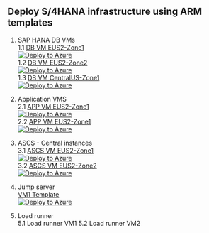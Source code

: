 ## Deploy S/4HANA infrastructure using ARM templates <br/>

1. SAP HANA DB VMs </br>
1.1 [DB VM EUS2-Zone1](https://github.com/ge-duta/azure-acp-public/blob/master/ACP-499/ACP-501VMs/1.DB-SAP-HANA-ARM/DBtemplate.json)  
[![Deploy to Azure ](https://aka.ms/deploytoazurebutton)](https://portal.azure.com/#create/Microsoft.Template/uri/https%3A%2F%2Fraw.githubusercontent.com%2Fge-duta%2Fazure-acp-public%2Fmaster%2FACP-499%2FACP-501VMs%2F1.DB-SAP-HANA-ARM%2FDBtemplate.json) </br>
1.2 [DB VM EUS2-Zone2](https://github.com/ge-duta/azure-acp-public/blob/master/ACP-499/ACP-501VMs/1.DB-SAP-HANA-ARM/DBtemplateEUS2Zone2.json)  
[![Deploy to Azure ](https://aka.ms/deploytoazurebutton)](https://portal.azure.com/#create/Microsoft.Template/uri/https%3A%2F%2Fraw.githubusercontent.com%2Fge-duta%2Fazure-acp-public%2Fmaster%2FACP-499%2FACP-501VMs%2F1.DB-SAP-HANA-ARM%2FDBtemplateEUS2Zone2.json) </br>
1.3 [DB VM CentralUS-Zone1](https://github.com/ge-duta/azure-acp-public/blob/master/ACP-499/ACP-501VMs/1.DB-SAP-HANA-ARM/DBtemplateCentralUS.json)  
[![Deploy to Azure ](https://aka.ms/deploytoazurebutton)](https://portal.azure.com/#create/Microsoft.Template/uri/https%3A%2F%2Fraw.githubusercontent.com%2Fge-duta%2Fazure-acp-public%2Fmaster%2FACP-499%2FACP-501VMs%2F1.DB-SAP-HANA-ARM%2FDBtemplateCentralUS.json) </br>

2. Application VMS </br>
2.1 [APP VM EUS2-Zone1](https://github.com/ge-duta/azure-acp-public/blob/master/ACP-499/ACP-501VMs/APP/APP-VM-ARM-template.json)   
[![Deploy to Azure ](https://aka.ms/deploytoazurebutton)](https://portal.azure.com/#create/Microsoft.Template/uri/https%3A%2F%2Fraw.githubusercontent.com%2Fge-duta%2Fazure-acp-public%2Fmaster%2FACP-499%2FACP-501VMs%2FAPP%2FAPP-VM-ARM-template.json)  </br>
2.2 [APP VM EUS2-Zone1](https://github.com/ge-duta/azure-acp-public/tree/master/ACP-499/ACP-501VMs/APP)   
[![Deploy to Azure ](https://aka.ms/deploytoazurebutton)](https://portal.azure.com/#create/Microsoft.Template/uri/https%3A%2F%2Fraw.githubusercontent.com%2Fge-duta%2Fazure-acp-public%2Fmaster%2FACP-499%2FACP-501VMs%2FAPP%2FAPP-VM01-template.json)  </br>


3. ASCS - Central instances </br>
3.1 [ASCS VM EUS2-Zone1](https://github.com/ge-duta/azure-acp-public/tree/master/ACP-499/ACP-501VMs)  
[![Deploy to Azure ](https://aka.ms/deploytoazurebutton)](https://portal.azure.com/#create/Microsoft.Template/uri/https%3A%2F%2Fraw.githubusercontent.com%2Fge-duta%2Fazure-acp-public%2Fmaster%2FACP-499%2FACP-501VMs%2FASCS-VM%2FASCStemplate.json) </br>
3.2 [ASCS VM EUS2-Zone2](https://github.com/ge-duta/azure-acp-public/tree/master/ACP-499/ACP-501VMs)  
[![Deploy to Azure ](https://aka.ms/deploytoazurebutton)](https://portal.azure.com/#create/Microsoft.Template/uri/https%3A%2F%2Fraw.githubusercontent.com%2Fge-duta%2Fazure-acp-public%2Fmaster%2FACP-499%2FACP-501VMs%2FASCS-VM2%2FASCStemplate.json) </br>

4. Jump server</br>
 [VM1 Template](https://github.com/ge-duta/azure-acp-public/tree/master/ACP-499/ACP-501VMs/jumpVM)      
[![Deploy to Azure ](https://aka.ms/deploytoazurebutton)](https://portal.azure.com/#create/Microsoft.Template/uri/https%3A%2F%2Fraw.githubusercontent.com%2Fge-duta%2Fazure-acp-public%2Fmaster%2FACP-499%2FACP-501VMs%2FjumpVM%2FJumpVMtemplate.json)  </br>

5. Load runner </br>
5.1 Load runner VM1
5.2 Load runner VM2